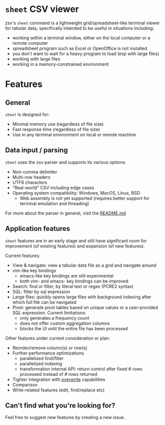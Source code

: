 # `sheet` CSV viewer

zsv's `sheet` command is a lightweight grid/spreadsheet-like terminal viewer
for tabular data, specifically intended to be useful in situations including:
- working within a terminal window, either on the local computer or a remote
  computer
- spreadsheet program such as Excel or OpenOffice is not installed
- you don't want to wait for a heavy program to load (esp with large files)
- working with large files
- working in a memory-constrained environment

# Features

## General

`sheet` is designed for:
- Minimal memory use (regardless of file size)
- Fast response time (regardless of file size)
- Use in any terminal environment on local or remote machine

## Data input / parsing

`sheet` uses the zsv parser and supports its various options:
- Non-comma delimiter
- Multi-row headers
- UTF8 characters
- "Real-world" CSV including edge cases
- Operating system compatibility: Windows, MacOS, Linux, BSD
  - Web assembly is not yet supported (requires better support for terminal emulation and threading)

For more about the parser in general, visit the [README.md](../README.md)

## Application features

`sheet` features are in an early stage and still have significant room
for improvement (of existing features) and expansion (of new features).

Current features:
- View & navigate: view a tabular data file as a grid and navigate around
- vim-like key bindings
  - emacs-like key bindings are still experimental
  - both vim- and emacs- key bindings can be improved
- Search: find or filter, by literal text or regex (PCRE2 syntax)
- SQL: filter by sql expression
- Large files: quickly opens large files with background indexing after which full file can be navigated
- Pivot: generate pivot tables based on unique values or a user-provided SQL
  expression. Current limitations:
  - only generates a frequency count
  - does not offer custom aggregation columns
  - blocks the UI until the entire file has been processed

Other features under current consideration or plan:
- Reorder/remove column(s) or row(s)
- Further performance optimizations
  - parallelized find/filter
  - parallelized indexing
  - transformation internal API: return control after fixed # rows processed
    instead of # rows returned
- Tighter integration with [overwrite](overwrite.md) capabilities
- Comparison
- Write-related features (edit, find/replace etc)

## Can't find what you're looking for?

Feel free to suggest new features by creating a new issue.


